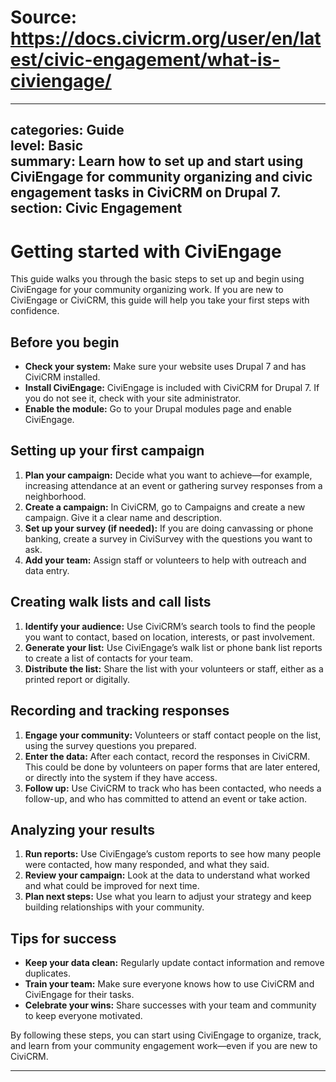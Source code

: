 # Source: https://docs.civicrm.org/user/en/latest/civic-engagement/what-is-civiengage/

---
categories: Guide  
level: Basic  
summary: Learn how to set up and start using CiviEngage for community organizing and civic engagement tasks in CiviCRM on Drupal 7.  
section: Civic Engagement  
---

# Getting started with CiviEngage

This guide walks you through the basic steps to set up and begin using CiviEngage for your community organizing work. If you are new to CiviEngage or CiviCRM, this guide will help you take your first steps with confidence.

## Before you begin

- **Check your system:** Make sure your website uses Drupal 7 and has CiviCRM installed.
- **Install CiviEngage:** CiviEngage is included with CiviCRM for Drupal 7. If you do not see it, check with your site administrator.
- **Enable the module:** Go to your Drupal modules page and enable CiviEngage.

## Setting up your first campaign

1. **Plan your campaign:** Decide what you want to achieve—for example, increasing attendance at an event or gathering survey responses from a neighborhood.
2. **Create a campaign:** In CiviCRM, go to Campaigns and create a new campaign. Give it a clear name and description.
3. **Set up your survey (if needed):** If you are doing canvassing or phone banking, create a survey in CiviSurvey with the questions you want to ask.
4. **Add your team:** Assign staff or volunteers to help with outreach and data entry.

## Creating walk lists and call lists

1. **Identify your audience:** Use CiviCRM’s search tools to find the people you want to contact, based on location, interests, or past involvement.
2. **Generate your list:** Use CiviEngage’s walk list or phone bank list reports to create a list of contacts for your team.
3. **Distribute the list:** Share the list with your volunteers or staff, either as a printed report or digitally.

## Recording and tracking responses

1. **Engage your community:** Volunteers or staff contact people on the list, using the survey questions you prepared.
2. **Enter the data:** After each contact, record the responses in CiviCRM. This could be done by volunteers on paper forms that are later entered, or directly into the system if they have access.
3. **Follow up:** Use CiviCRM to track who has been contacted, who needs a follow-up, and who has committed to attend an event or take action.

## Analyzing your results

1. **Run reports:** Use CiviEngage’s custom reports to see how many people were contacted, how many responded, and what they said.
2. **Review your campaign:** Look at the data to understand what worked and what could be improved for next time.
3. **Plan next steps:** Use what you learn to adjust your strategy and keep building relationships with your community.

## Tips for success

- **Keep your data clean:** Regularly update contact information and remove duplicates.
- **Train your team:** Make sure everyone knows how to use CiviCRM and CiviEngage for their tasks.
- **Celebrate your wins:** Share successes with your team and community to keep everyone motivated.

By following these steps, you can start using CiviEngage to organize, track, and learn from your community engagement work—even if you are new to CiviCRM.

---